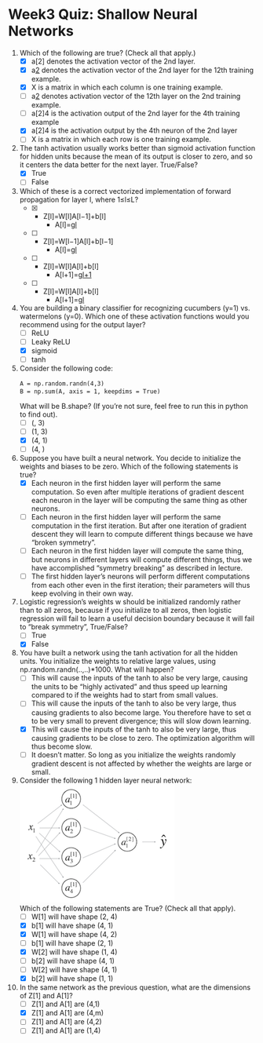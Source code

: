 # Week3 Quiz: Shallow Neural Networks

1. Which of the following are true? (Check all that apply.)
   - [x] a[2] denotes the activation vector of the 2nd layer.
   - [x] a[2](12) denotes the activation vector of the 2nd layer for the 12th training example.
   - [x] X is a matrix in which each column is one training example.
   - [ ] a[2](12) denotes activation vector of the 12th layer on the 2nd training example.
   - [ ] a[2]4 is the activation output of the 2nd layer for the 4th training example
   - [x] a[2]4 is the activation output by the 4th neuron of the 2nd layer
   - [ ] X is a matrix in which each row is one training example.
   
2. The tanh activation usually works better than sigmoid activation function for hidden units because the mean of its output is closer to zero, and so it centers the data better for the next layer. True/False?
   - [x] True
   - [ ] False
   
3. Which of these is a correct vectorized implementation of forward propagation for layer l, where 1≤l≤L?
   - [x] + Z[l]=W[l]A[l−1]+b[l]
         + A[l]=g[l](Z[l])
   - [ ] + Z[l]=W[l−1]A[l]+b[l−1]
         + A[l]=g[l](Z[l])
   - [ ] + Z[l]=W[l]A[l]+b[l]
         + A[l+1]=g[l+1](Z[l])
   - [ ] + Z[l]=W[l]A[l]+b[l]
         + A[l+1]=g[l](Z[l])
4. You are building a binary classifier for recognizing cucumbers (y=1) vs. watermelons (y=0). Which one of these activation functions would you recommend using for the output layer?
   - [ ] ReLU
   - [ ] Leaky ReLU
   - [x] sigmoid
   - [ ] tanh
   
5. Consider the following code:
   ```
   A = np.random.randn(4,3)
   B = np.sum(A, axis = 1, keepdims = True) 
   ```
   What will be B.shape? (If you’re not sure, feel free to run this in python to find out).
   - [ ] (, 3)
   - [ ] (1, 3)
   - [x] (4, 1)
   - [ ] (4, )
   
6. Suppose you have built a neural network. You decide to initialize the weights and biases to be zero. Which of the following statements is true?
   - [x] Each neuron in the first hidden layer will perform the same computation. So even after multiple iterations of gradient descent each neuron in the layer will be computing the same thing as other neurons.
   - [ ] Each neuron in the first hidden layer will perform the same computation in the first iteration. But after one iteration of gradient descent they will learn to compute different things because we have “broken symmetry”.
   - [ ] Each neuron in the first hidden layer will compute the same thing, but neurons in different layers will compute different things, thus we have accomplished “symmetry breaking” as described in lecture.
   - [ ] The first hidden layer’s neurons will perform different computations from each other even in the first iteration; their parameters will thus keep evolving in their own way.
   
7. Logistic regression’s weights w should be initialized randomly rather than to all zeros, because if you initialize to all zeros, then logistic regression will fail to learn a useful decision boundary because it will fail to “break symmetry”, True/False?
   - [ ] True
   - [x] False

8. You have built a network using the tanh activation for all the hidden units. You initialize the weights to relative large values, using np.random.randn(..,..)*1000. What will happen?
   - [ ] This will cause the inputs of the tanh to also be very large, causing the units to be “highly activated” and thus speed up learning compared to if the weights had to start from small values.
   - [ ] This will cause the inputs of the tanh to also be very large, thus causing gradients to also become large. You therefore have to set α to be very small to prevent divergence; this will slow down learning.
   - [x] This will cause the inputs of the tanh to also be very large, thus causing gradients to be close to zero. The optimization algorithm will thus become slow.
   - [ ] It doesn’t matter. So long as you initialize the weights randomly gradient descent is not affected by whether the weights are large or small.
   
9. Consider the following 1 hidden layer neural network:
   <br/><img src="./images/q9.PNG"><br/>
   Which of the following statements are True? (Check all that apply).
    - [ ] W[1] will have shape (2, 4)
    - [x] b[1] will have shape (4, 1)
    - [x] W[1] will have shape (4, 2)
    - [ ] b[1] will have shape (2, 1)
    - [x] W[2] will have shape (1, 4)
    - [ ] b[2] will have shape (4, 1)
    - [ ] W[2] will have shape (4, 1)
    - [x] b[2] will have shape (1, 1)

10. In the same network as the previous question, what are the dimensions of Z[1] and A[1]?
      - [ ] Z[1] and A[1] are (4,1)
      - [x] Z[1] and A[1] are (4,m)
      - [ ] Z[1] and A[1] are (4,2)
      - [ ] Z[1] and A[1] are (1,4)
